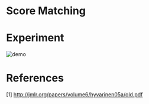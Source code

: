 # Score Matching

# Experiment
<!--
![demo](https://raw.github.com/wiki/kadode/score-matching/images/out.gif)
画像として以下の数式を貼り付けるしかない。。。
True parameter
[ 8 -4]
[[ 41 -31]
 [-31  50]]
Estimated parameter
 [[ 8.488435  ]
  [-4.28492137]]
  [[ 47.76586443 -32.68060095]
   [-32.68060095  46.75674726]]
-->   
![demo](https://raw.github.com/wiki/kadode/score-matching/images/anime20181222.gif)

# References
[1] http://jmlr.org/papers/volume6/hyvarinen05a/old.pdf